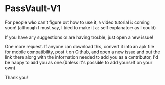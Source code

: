 # PassVault-V1

For people who can't figure out how to use it, a video tutorial is coming soon!
(although I must say, I tried to make it as self explanatory as I could)

If you have any suggestions or are having trouble, just open a new issue!

One more request. If anyone can download this, convert it into an apk file for mobile compatibility, post it on Github, and open a new issue and put the link there along with the information needed to add you as a contributor, I'd be happy to add you as one.(Unless it's possible to add yourself on your own)

Thank you!
